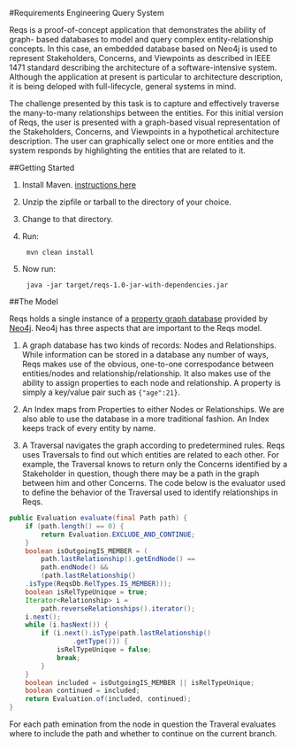 #Requirements Engineering Query System

Reqs is a proof-of-concept application that demonstrates the ability of graph- based databases to model and query complex entity-relationship concepts. In this case, an embedded database based on Neo4j is used to represent Stakeholders, Concerns, and Viewpoints as described in IEEE 1471 standard describing the architecture of a software-intensive system. Although the application at present is particular to architecture description, it is being deloped with full-lifecycle, general systems in mind.  

The challenge presented by this task is to capture and effectively traverse the many-to-many relationships between the entities. For this initial version of Reqs, the user is presented with a graph-based visual representation of the Stakeholders, Concerns, and Viewpoints in a hypothetical architecture description. The user can graphically select one or more entities and the system responds by highlighting the entities that are related to it.  

##Getting Started
1. Install Maven. [instructions here](http://maven.apache.org/guides/getting-started/maven-in-five-minutes.html)
2. Unzip the zipfile or tarball to the directory of your choice.
3. Change to that directory.
4. Run:

        mvn clean install
5. Now run:

        java -jar target/reqs-1.0-jar-with-dependencies.jar

##The Model

Reqs holds a single instance of a [property graph database](http://www.neo4j.org/learn/graphdatabase) provided by [Neo4j](http://neo4j.org/). Neo4j has three aspects that are important to the Reqs model.

1. A graph database has two kinds of records: Nodes and Relationships. While information can be stored in a database any number of ways, Reqs makes use of the obvious, one-to-one correspodance between entities/nodes and relationship/relationship. It also makes use of the ability to assign properties to each node and relationship. A property is simply a key/value pair such as ``{"age":21}``. 

2. An Index maps from Properties to either Nodes or Relationships. We are also able to use the database in a more traditional fashion. An Index keeps track of every entity by name.

3. A Traversal navigates the graph according to predetermined rules. Reqs uses Traversals to find out which entities are related to each other. For example, the Traversal knows to return only the Concerns identified by a Stakeholder in question, though there may be a path in the graph between him and other Concerns.
The code below is the evaluator used to define the behavior of the Traversal used to identify relationships in Reqs.


``` java
public Evaluation evaluate(final Path path) {
    if (path.length() == 0) {
        return Evaluation.EXCLUDE_AND_CONTINUE;
    }
    boolean isOutgoingIS_MEMBER = (
        path.lastRelationship().getEndNode() == 
        path.endNode() &&
        (path.lastRelationship()
    .isType(ReqsDb.RelTypes.IS_MEMBER)));
    boolean isRelTypeUnique = true;
    Iterator<Relationship> i = 
        path.reverseRelationships().iterator();
    i.next();
    while (i.hasNext()) {
        if (i.next().isType(path.lastRelationship()
                .getType())) {
            isRelTypeUnique = false;
            break;
        }
    }
    boolean included = isOutgoingIS_MEMBER || isRelTypeUnique;
    boolean continued = included;
    return Evaluation.of(included, continued);
}
```
For each path emination from the node in question the Traveral evaluates where to include the path and whether to continue on the current branch.

